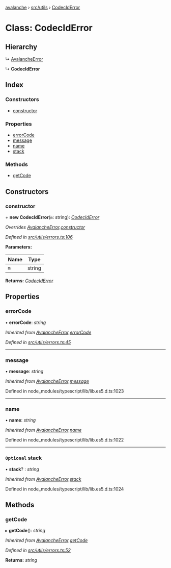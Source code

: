 [avalanche](../README.md) › [src/utils](../modules/src_utils.md) › [CodecIdError](src_utils.codeciderror.md)

# Class: CodecIdError

## Hierarchy

  ↳ [AvalancheError](src_utils.avalancheerror.md)

  ↳ **CodecIdError**

## Index

### Constructors

* [constructor](src_utils.codeciderror.md#constructor)

### Properties

* [errorCode](src_utils.codeciderror.md#errorcode)
* [message](src_utils.codeciderror.md#message)
* [name](src_utils.codeciderror.md#name)
* [stack](src_utils.codeciderror.md#optional-stack)

### Methods

* [getCode](src_utils.codeciderror.md#getcode)

## Constructors

###  constructor

\+ **new CodecIdError**(`m`: string): *[CodecIdError](src_utils.codeciderror.md)*

*Overrides [AvalancheError](src_utils.avalancheerror.md).[constructor](src_utils.avalancheerror.md#constructor)*

*Defined in [src/utils/errors.ts:106](https://github.com/ava-labs/avalanchejs/blob/fa4a637/src/utils/errors.ts#L106)*

**Parameters:**

Name | Type |
------ | ------ |
`m` | string |

**Returns:** *[CodecIdError](src_utils.codeciderror.md)*

## Properties

###  errorCode

• **errorCode**: *string*

*Inherited from [AvalancheError](src_utils.avalancheerror.md).[errorCode](src_utils.avalancheerror.md#errorcode)*

*Defined in [src/utils/errors.ts:45](https://github.com/ava-labs/avalanchejs/blob/fa4a637/src/utils/errors.ts#L45)*

___

###  message

• **message**: *string*

*Inherited from [AvalancheError](src_utils.avalancheerror.md).[message](src_utils.avalancheerror.md#message)*

Defined in node_modules/typescript/lib/lib.es5.d.ts:1023

___

###  name

• **name**: *string*

*Inherited from [AvalancheError](src_utils.avalancheerror.md).[name](src_utils.avalancheerror.md#name)*

Defined in node_modules/typescript/lib/lib.es5.d.ts:1022

___

### `Optional` stack

• **stack**? : *string*

*Inherited from [AvalancheError](src_utils.avalancheerror.md).[stack](src_utils.avalancheerror.md#optional-stack)*

Defined in node_modules/typescript/lib/lib.es5.d.ts:1024

## Methods

###  getCode

▸ **getCode**(): *string*

*Inherited from [AvalancheError](src_utils.avalancheerror.md).[getCode](src_utils.avalancheerror.md#getcode)*

*Defined in [src/utils/errors.ts:52](https://github.com/ava-labs/avalanchejs/blob/fa4a637/src/utils/errors.ts#L52)*

**Returns:** *string*
